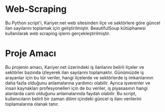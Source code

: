 # Web-Scraping

Bu Python script'i, Kariyer.net web sitesinden ilçe ve sektörlere göre güncel ilan sayılarını toplamak için geliştirilmiştir. BeautifulSoup kütüphanesi kullanılarak web scraping işlemi gerçekleştirilmiştir.

# Proje Amacı
Bu projenin amacı, Kariyer.net üzerindeki iş ilanlarını belirli ilçeler ve sektörler bazında izleyerek ilan sayılarını toplamaktır. Günümüzde iş arayanlar için bu tür veriler, hangi ilçelerde ve sektörlerde iş imkanlarının daha fazla olduğunu anlamalarına yardımcı olabilir. Ayrıca işverenler ve insan kaynakları profesyonelleri için de bu veriler, iş piyasasının hangi alanlarda canlı olduğunu anlamalarında faydalı olabilir. Bu script, kullanıcıların belirli bir zaman dilimi içindeki güncel iş ilanı verilerini toplamalarına olanak tanır.
